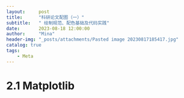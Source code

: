 ```yaml
---
layout:     post
title:      "科研论文配图（一）"
subtitle:   " 绘制规范、配色基础及代码实践"
date:       2023-08-18 12:00:00
author:     "Mina"
header-img: "_posts/attachments/Pasted image 20230817185417.jpg"
catalog: true
tags:
    - Meta
---
```



# 2.1 Matplotlib
